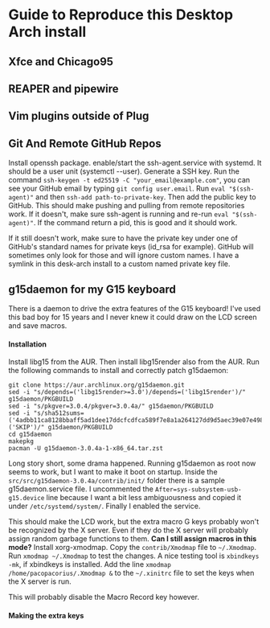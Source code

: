 # Guide to Reproduce this Desktop Arch install

## Xfce and Chicago95

## REAPER and pipewire

## Vim plugins outside of Plug

## Git And Remote GitHub Repos
Install openssh package. enable/start the ssh-agent.service with systemd. 
It should be a user unit (systemctl --user). Generate a SSH key. 
Run the command `ssh-keygen -t ed25519 -C "your_email@example.com"`, you 
can see your GitHub email by typing `git config user.email`.
Run `eval "$(ssh-agent)"` and then `ssh-add path-to-private-key`. Then add
the public key to GitHub. This should make pushing and pulling from remote
repositories work. If it doesn't, make sure ssh-agent is running and re-run
`eval "$(ssh-agent)"`. If the command return a pid, this is good and it 
should work.

If it still doesn't work, make sure to have the private key under one of 
GitHub's standard names for private keys (id_rsa for example). GitHub will
sometimes only look for those and will ignore custom names. I have a symlink
in this desk-arch install to a custom named private key file.

## g15daemon for my G15 keyboard
There is a daemon to drive the extra features of the G15 keyboard! I've used
this bad boy for 15 years and I never knew it could draw on the LCD screen 
and save macros.

#### Installation
Install libg15 from the AUR.  Then install libg15render also from the AUR.
Run the following commands to install and correctly patch g15daemon:
```
git clone https://aur.archlinux.org/g15daemon.git
sed -i "s/depends=('libg15render>=3.0')/depends=('libg15render')/" g15daemon/PKGBUILD
sed -i "s/pkgver=3.0.4/pkgver=3.0.4a/" g15daemon/PKGBUILD
sed -i "s/sha512sums=('4adbb11ca8128bbaff5ad1dee17ddcfcdfca589f7e8a1a264127dd9d5aec39e07e4986a4b78f4199fb7f3e12979fd8d50a851b047b6cb8cfa13410aa59df062a')/sha512sums=('SKIP')/" g15daemon/PKGBUILD
cd g15daemon
makepkg
pacman -U g15daemon-3.0.4a-1-x86_64.tar.zst
```

Long story short, some drama happened. Running g15daemon as root now seems
to work, but I want to make it boot on startup. Inside the 
`src/src/g15daemon-3.0.4a/contrib/init/` folder there is a sample 
g15daemon.service file. I uncommented the `After=sys-subsystem-usb-g15.device`
line because I want a bit less ambiguousness and copied it under
`/etc/systemd/system/`. Finally I enabled the service.

This should make the LCD work, but the extra macro G keys probably won't 
be recognized by the X server. Even if they do the X server will probably 
assign random garbage functions to them. **Can I still assign macros in this 
mode?** Install xorg-xmodmap. Copy the `contrib/Xmodmap` file to `~/.Xmodmap`.
Run `xmodmap ~/.Xmodmap` to test the changes. A nice testing
tool is `xbindkeys -mk`, if xbindkeys is installed.
Add the line `xmodmap /home/pacopacorius/.Xmodmap &` to the `~/.xinitrc` 
file to set the keys when the X server is run. 


This will probably disable the Macro Record key however.

#### Making the extra keys 
